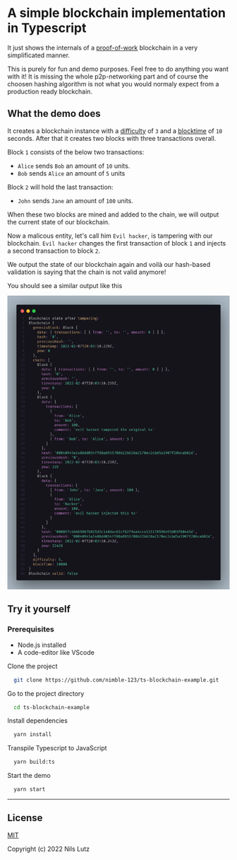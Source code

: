 # A simple blockchain implementation in Typescript

It just shows the internals of a [proof-of-work](https://en.wikipedia.org/wiki/Proof_of_work) blockchain in a very simplificated manner.

This is purely for fun and demo purposes. Feel free to do anything you want with it! It is missing the whole p2p-networking part and of course the choosen hashing algorithm is not what you would normaly expect from a production ready blockchain.

## What the demo does

It creates a blockchain instance with a [difficulty](https://www.blockchain.com/charts/difficulty) of `3` and a [blocktime](https://www.investopedia.com/terms/b/block-time-cryptocurrency.asp) of `10` seconds.
After that it creates two blocks with three transactions overall.

Block `1` consists of the below two transactions:

-   `Alice` sends `Bob` an amount of `10` units.
-   `Bob` sends `Alice` an amount of `5` units

Block `2` will hold the last transaction:

-   `John` sends `Jane` an amount of `100` units.

When these two blocks are mined and added to the chain, we will output the current state of our blockchain.

Now a malicous entity, let's call him `Evil hacker`, is tampering with our blockchain.
`Evil hacker` changes the first transaction of block `1` and injects a second transaction to block `2`.

We output the state of our blockchain again and voilà our hash-based validation is saying that the chain is not valid anymore!

You should see a similar output like this

![Terminal output](example-output.png)

## Try it yourself

### Prerequisites

-   Node.js installed
-   A code-editor like VScode

Clone the project

```bash
  git clone https://github.com/nimble-123/ts-blockchain-example.git
```

Go to the project directory

```bash
  cd ts-blockchain-example
```

Install dependencies

```bash
  yarn install
```

Transpile Typescript to JavaScript

```bash
  yarn build:ts
```

Start the demo

```bash
  yarn start
```

---

## License

[MIT](LICENSE)

Copyright (c) 2022 Nils Lutz
